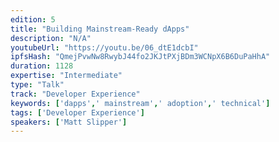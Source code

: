 ```yaml
---
edition: 5
title: "Building Mainstream-Ready dApps"
description: "N/A"
youtubeUrl: "https://youtu.be/06_dtE1dcbI"
ipfsHash: "QmejPvwNw8RwybJ44fo2JKJtPXjBDm3WCNpX6B6DuPaHhA"
duration: 1128
expertise: "Intermediate"
type: "Talk"
track: "Developer Experience"
keywords: ['dapps',' mainstream',' adoption',' technical']
tags: ['Developer Experience']
speakers: ['Matt Slipper']
---
```

